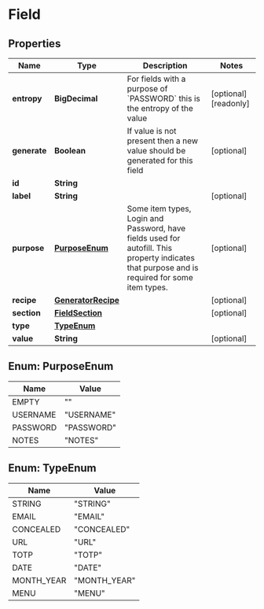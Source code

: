 

# Field


## Properties

| Name | Type | Description | Notes |
|------------ | ------------- | ------------- | -------------|
|**entropy** | **BigDecimal** | For fields with a purpose of &#x60;PASSWORD&#x60; this is the entropy of the value |  [optional] [readonly] |
|**generate** | **Boolean** | If value is not present then a new value should be generated for this field |  [optional] |
|**id** | **String** |  |  |
|**label** | **String** |  |  [optional] |
|**purpose** | [**PurposeEnum**](#PurposeEnum) | Some item types, Login and Password, have fields used for autofill. This property indicates that purpose and is required for some item types. |  [optional] |
|**recipe** | [**GeneratorRecipe**](GeneratorRecipe.md) |  |  [optional] |
|**section** | [**FieldSection**](FieldSection.md) |  |  [optional] |
|**type** | [**TypeEnum**](#TypeEnum) |  |  |
|**value** | **String** |  |  [optional] |



## Enum: PurposeEnum

| Name | Value |
|---- | -----|
| EMPTY | &quot;&quot; |
| USERNAME | &quot;USERNAME&quot; |
| PASSWORD | &quot;PASSWORD&quot; |
| NOTES | &quot;NOTES&quot; |



## Enum: TypeEnum

| Name | Value |
|---- | -----|
| STRING | &quot;STRING&quot; |
| EMAIL | &quot;EMAIL&quot; |
| CONCEALED | &quot;CONCEALED&quot; |
| URL | &quot;URL&quot; |
| TOTP | &quot;TOTP&quot; |
| DATE | &quot;DATE&quot; |
| MONTH_YEAR | &quot;MONTH_YEAR&quot; |
| MENU | &quot;MENU&quot; |



